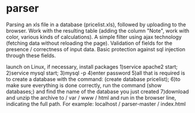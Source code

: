 # parser
Parsing an xls file in a database (pricelist.xls), followed by uploading to the browser. Work with the resulting table (adding the column "Note", work with color, various kinds of calculations). A simple filter using ajax technology (fetching data without reloading the page). Validation of fields for the presence / correctness of input data. Basic protection against sql injection through these fields.

launch on Linux, if necessary, install packages
1)service apache2 start;
2)service mysql start;
3)mysql -p
4)enter password
5)all that is required is to create a database with the command: (create database pricelist);
6)to make sure everything is done correctly, run the command (show databases;) and find the name of the database you just created
7)download and unzip the archive to / var / www / html and run in the browser line, indicating the full path. For example: localhost / parser-master / index.html

